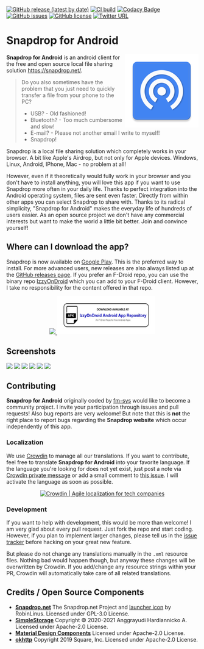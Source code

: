 [![GitHub release (latest by date)](https://img.shields.io/github/v/release/fm-sys/snapdrop-android)](https://github.com/fm-sys/snapdrop-android/releases/latest) 
[![CI build](https://github.com/fm-sys/snapdrop-android/workflows/APK%20Build/badge.svg?branch=master)](https://github.com/fm-sys/snapdrop-android) 
[![Codacy Badge](https://app.codacy.com/project/badge/Grade/6a918bb3dc624cba87b5139f2cb4597d)](https://www.codacy.com/gh/fm-sys/snapdrop-android/dashboard?utm_source=github.com&amp;utm_medium=referral&amp;utm_content=fm-sys/snapdrop-android&amp;utm_campaign=Badge_Grade) 
[![GitHub issues](https://img.shields.io/github/issues/fm-sys/snapdrop-android)](https://github.com/fm-sys/snapdrop-android/issues) 
[![GitHub license](https://img.shields.io/github/license/fm-sys/snapdrop-android)](https://github.com/fm-sys/snapdrop-android/blob/master/LICENSE)
[![Twitter URL](https://img.shields.io/twitter/url/https/twitter.com/fold_left.svg?style=social&label=Follow%20%40SnapdropAndroid)](https://twitter.com/SnapdropAndroid)

# Snapdrop for Android
<img align="right" src="app/src/main/res/mipmap-xxxhdpi/ic_launcher.png">

**Snapdrop for Android** is an android client for the free and open source local file sharing solution https://snapdrop.net/. 

>Do you also sometimes have the problem that you just need to quickly transfer a file from your phone to the PC?
>
> - USB? - Old fashioned!
> - Bluetooth? - Too much cumbersome and slow!
> - E-mail? - Please not another email I write to myself!
> - Snapdrop!

Snapdrop is a local file sharing solution which completely works in your browser. A bit like Apple's Airdrop, but not only for Apple devices. Windows, Linux, Android, IPhone, Mac - no problem at all!

However, even if it theoretically would fully work in your browser and you don't have to install anything, you will love this app if you want to use Snapdrop more often in your daily life. Thanks to perfect integration into the Android operating system, files are sent even faster. Directly from within other apps you can select Snapdrop to share with. Thanks to its radical simplicity, "Snapdrop for Android" makes the everyday life of hundreds of users easier. As an open source project we don't have any commercial interests but want to make the world a little bit better. Join and convince yourself!

## Where can I download the app?
Snapdrop is now available on [Google Play](https://play.google.com/store/apps/details?id=com.fmsys.snapdrop). This is the preferred way to install. For more advanced users, new releases are also always listed up at the [GitHub releases page](https://github.com/fm-sys/snapdrop-android/releases/). If you prefer an F-Droid repo, you can use the binary repo [IzzyOnDroid](https://apt.izzysoft.de/fdroid/repo?fingerprint=3BF0D6ABFEAE2F401707B6D966BE743BF0EEE49C2561B9BA39073711F628937A) which you can add to your F-Droid client. However, I take no responsibility for the content offered in that repo.

<p align="center">
  <a href="https://play.google.com/store/apps/details?id=com.fmsys.snapdrop">
    <img height="100" src="https://play.google.com/intl/en_us/badges/static/images/badges/en_badge_web_generic.png">
  </a>
  <a href="https://apt.izzysoft.de/fdroid/index/apk/com.fmsys.snapdrop">
    <img height="100" src="docs/download_graphic.png">
  </a>
</p>

## Screenshots
<img src="https://raw.githubusercontent.com/fm-sys/snapdrop-android/master/fastlane/metadata/android/en-US/images/featureGraphic.png" width="43.3%"></img> <img src="https://raw.githubusercontent.com/fm-sys/snapdrop-android/master/fastlane/metadata/android/en-US/images/phoneScreenshots/1.png" width="10%"></img> <img src="https://raw.githubusercontent.com/fm-sys/snapdrop-android/master/fastlane/metadata/android/en-US/images/phoneScreenshots/2.png" width="10%"></img> <img src="https://raw.githubusercontent.com/fm-sys/snapdrop-android/master/fastlane/metadata/android/en-US/images/phoneScreenshots/3.png" width="10%"></img> <img src="https://raw.githubusercontent.com/fm-sys/snapdrop-android/master/fastlane/metadata/android/en-US/images/phoneScreenshots/4.png" width="10%"></img> <img src="https://raw.githubusercontent.com/fm-sys/snapdrop-android/master/fastlane/metadata/android/en-US/images/phoneScreenshots/5.png" width="10%"></img> 

## Contributing
**Snapdrop for Android** originally coded by [fm-sys](https://github.com/fm-sys) would like to become a community project. I invite your participation through issues and pull requests! Also bug reports are very welcome! But note that this is **not** the right place to report bugs regarding the **Snapdrop website** which occur independently of this app.

### Localization
We use [Crowdin](https://crowdin.com/project/snapdrop-android) to manage all our translations. If you want to contribute, feel free to translate **Snapdrop for Android** into your favorite language. If the language you're looking for does not yet exist, just post a note via [Crowdin private message](https://crowdin.com/messages/create/14335754/436610) or add a small comment to [this issue](https://github.com/fm-sys/snapdrop-android/issues/43). I will activate the language as soon as possible.

<p align="center">
  <a href="https://crowdin.com/project/snapdrop-android" rel="nofollow">
    <img width="200" height="57" src="https://badges.crowdin.net/badge/dark/crowdin-on-light.png" srcset="https://badges.crowdin.net/badge/dark/crowdin-on-light.png 1x,https://badges.crowdin.net/badge/crowdin-on-light@2x.png 2x"  alt="Crowdin | Agile localization for tech companies" />
  </a>
</p>


### Development
If you want to help with development, this would be more than welcome! I am very glad about every pull request. Just fork the repo and start coding. However, if you plan to implement larger changes, please tell us in the [issue tracker](https://github.com/fm-sys/snapdrop-android/issues) before hacking on your great new feature. 

But please do not change any translations manually in the `.xml` resource files. Nothing bad would happen though, but anyway these changes will be overwritten by Crowdin. If you add/change any resource strings within your PR, Crowdin will automatically take care of all related translations. 


## Credits / Open Source Components
- **[Snapdrop.net](https://github.com/RobinLinus/snapdrop")**
  The Snapdrop.net Project and [launcher icon](https://github.com/RobinLinus/snapdrop/blob/663db5cbb39ab804b20f9cb6466effd9ed0e2d0c/client/images/logo_blue_512x512.png) by RobinLinus. Licensed under GPL-3.0 License. 
- **[SimpleStorage](https://github.com/anggrayudi/SimpleStorage)**
  Copyright © 2020-2021 Anggrayudi Hardiannicko A. Licensed under Apache-2.0 License.
- **[Material Design Components](https://material.io/)**
  Licensed under Apache-2.0 License.
- **[okhttp](https://github.com/square/okhttp)**
  Copyright 2019 Square, Inc. Licensed under Apache-2.0 License.
